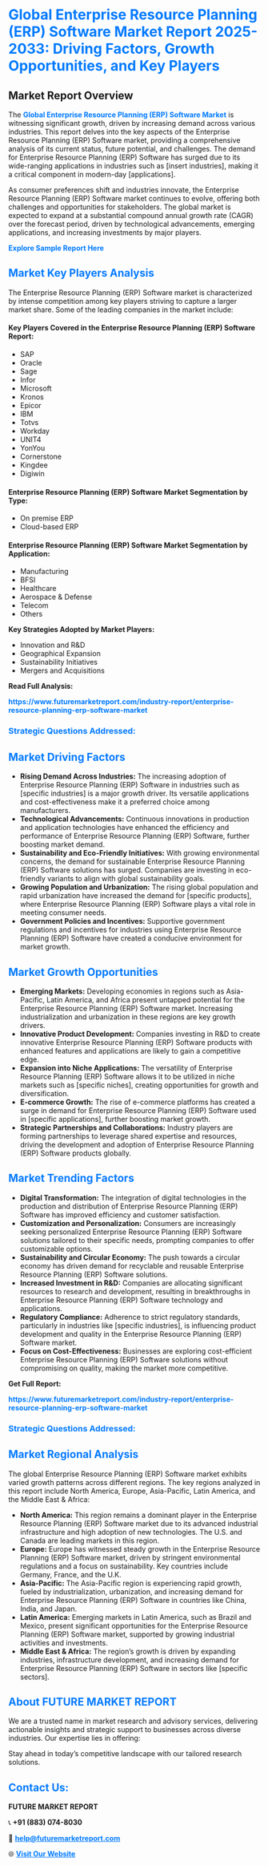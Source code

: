 <h1 style="color: #007BFF;">Global Enterprise Resource Planning (ERP) Software Market Report 2025-2033: Driving Factors, Growth Opportunities, and Key Players</h1>

<section id="overview">
<h2>Market Report Overview</h2>
<p>The <a href="https://www.futuremarketreport.com/industry-report/enterprise-resource-planning-erp-software-market" style="color: #007BFF; text-decoration: none;"><strong>Global Enterprise Resource Planning (ERP) Software Market</strong></a> is witnessing significant growth, driven by increasing demand across various industries. This report delves into the key aspects of the Enterprise Resource Planning (ERP) Software market, providing a comprehensive analysis of its current status, future potential, and challenges. The demand for Enterprise Resource Planning (ERP) Software has surged due to its wide-ranging applications in industries such as [insert industries], making it a critical component in modern-day [applications].</p>
<p>As consumer preferences shift and industries innovate, the Enterprise Resource Planning (ERP) Software market continues to evolve, offering both challenges and opportunities for stakeholders. The global market is expected to expand at a substantial compound annual growth rate (CAGR) over the forecast period, driven by technological advancements, emerging applications, and increasing investments by major players.</p>
</section>

<section id="overview">
<p><a href="https://www.futuremarketreport.com/request-sample/reportId=26725" style="color: #007BFF; text-decoration: none;"><strong>Explore Sample Report Here</strong></a></p>
</section>

<section id="key-players">
<h2 style="color: #007BFF;">Market Key Players Analysis</h2>
<p>The Enterprise Resource Planning (ERP) Software market is characterized by intense competition among key players striving to capture a larger market share. Some of the leading companies in the market include:</p>
<h4>Key Players Covered in the Enterprise Resource Planning (ERP) Software Report:</h4>
<ul><li>SAP</li><li>Oracle</li><li>Sage</li><li>Infor</li><li>Microsoft</li><li>Kronos</li><li>Epicor</li><li>IBM</li><li>Totvs</li><li>Workday</li><li>UNIT4</li><li>YonYou</li><li>Cornerstone</li><li>Kingdee</li><li>Digiwin</li></ul>
<h4>Enterprise Resource Planning (ERP) Software Market Segmentation by Type:</h4>
<ul><li>On premise ERP</li><li>Cloud-based ERP</li></ul>

<h4>Enterprise Resource Planning (ERP) Software Market Segmentation by Application:</h4>
<ul><li>Manufacturing</li><li>BFSI</li><li>Healthcare</li><li>Aerospace &amp; Defense</li><li>Telecom</li><li>Others</li></ul>
<p><strong>Key Strategies Adopted by Market Players:</strong></p>
<ul>
<li>Innovation and R&D</li>
<li>Geographical Expansion</li>
<li>Sustainability Initiatives</li>
<li>Mergers and Acquisitions</li>
</ul>
</section>

<section>
<p><strong>Read Full Analysis: </strong></p><a href="https://www.futuremarketreport.com/industry-report/enterprise-resource-planning-erp-software-market" style="color: #007BFF; text-decoration: none;"><strong>https://www.futuremarketreport.com/industry-report/enterprise-resource-planning-erp-software-market</strong></a>
<h3 style="color: #007BFF;">Strategic Questions Addressed:</h3>
</section>

<section id="driving-factors">
<h2 style="color: #007BFF;">Market Driving Factors</h2>
<ul>
<li><strong>Rising Demand Across Industries:</strong> The increasing adoption of Enterprise Resource Planning (ERP) Software in industries such as [specific industries] is a major growth driver. Its versatile applications and cost-effectiveness make it a preferred choice among manufacturers.</li>
<li><strong>Technological Advancements:</strong> Continuous innovations in production and application technologies have enhanced the efficiency and performance of Enterprise Resource Planning (ERP) Software, further boosting market demand.</li>
<li><strong>Sustainability and Eco-Friendly Initiatives:</strong> With growing environmental concerns, the demand for sustainable Enterprise Resource Planning (ERP) Software solutions has surged. Companies are investing in eco-friendly variants to align with global sustainability goals.</li>
<li><strong>Growing Population and Urbanization:</strong> The rising global population and rapid urbanization have increased the demand for [specific products], where Enterprise Resource Planning (ERP) Software plays a vital role in meeting consumer needs.</li>
<li><strong>Government Policies and Incentives:</strong> Supportive government regulations and incentives for industries using Enterprise Resource Planning (ERP) Software have created a conducive environment for market growth.</li>
</ul>
</section>

<section id="growth-opportunities">
<h2 style="color: #007BFF;">Market Growth Opportunities</h2>
<ul>
<li><strong>Emerging Markets:</strong> Developing economies in regions such as Asia-Pacific, Latin America, and Africa present untapped potential for the Enterprise Resource Planning (ERP) Software market. Increasing industrialization and urbanization in these regions are key growth drivers.</li>
<li><strong>Innovative Product Development:</strong> Companies investing in R&D to create innovative Enterprise Resource Planning (ERP) Software products with enhanced features and applications are likely to gain a competitive edge.</li>
<li><strong>Expansion into Niche Applications:</strong> The versatility of Enterprise Resource Planning (ERP) Software allows it to be utilized in niche markets such as [specific niches], creating opportunities for growth and diversification.</li>
<li><strong>E-commerce Growth:</strong> The rise of e-commerce platforms has created a surge in demand for Enterprise Resource Planning (ERP) Software used in [specific applications], further boosting market growth.</li>
<li><strong>Strategic Partnerships and Collaborations:</strong> Industry players are forming partnerships to leverage shared expertise and resources, driving the development and adoption of Enterprise Resource Planning (ERP) Software products globally.</li>
</ul>
</section>

<section id="trending-factors">
<h2 style="color: #007BFF;">Market Trending Factors</h2>
<ul>
<li><strong>Digital Transformation:</strong> The integration of digital technologies in the production and distribution of Enterprise Resource Planning (ERP) Software has improved efficiency and customer satisfaction.</li>
<li><strong>Customization and Personalization:</strong> Consumers are increasingly seeking personalized Enterprise Resource Planning (ERP) Software solutions tailored to their specific needs, prompting companies to offer customizable options.</li>
<li><strong>Sustainability and Circular Economy:</strong> The push towards a circular economy has driven demand for recyclable and reusable Enterprise Resource Planning (ERP) Software solutions.</li>
<li><strong>Increased Investment in R&D:</strong> Companies are allocating significant resources to research and development, resulting in breakthroughs in Enterprise Resource Planning (ERP) Software technology and applications.</li>
<li><strong>Regulatory Compliance:</strong> Adherence to strict regulatory standards, particularly in industries like [specific industries], is influencing product development and quality in the Enterprise Resource Planning (ERP) Software market.</li>
<li><strong>Focus on Cost-Effectiveness:</strong> Businesses are exploring cost-efficient Enterprise Resource Planning (ERP) Software solutions without compromising on quality, making the market more competitive.</li>
</ul>
</section>

<section>
<p><strong>Get Full Report: </strong></p><a href="https://www.futuremarketreport.com/industry-report/enterprise-resource-planning-erp-software-market" style="color: #007BFF; text-decoration: none;"><strong>https://www.futuremarketreport.com/industry-report/enterprise-resource-planning-erp-software-market</strong></a>
<h3 style="color: #007BFF;">Strategic Questions Addressed:</h3>
</section>


<section id="regional-analysis">
<h2 style="color: #007BFF;">Market Regional Analysis</h2>
<p>The global Enterprise Resource Planning (ERP) Software market exhibits varied growth patterns across different regions. The key regions analyzed in this report include North America, Europe, Asia-Pacific, Latin America, and the Middle East & Africa:</p>
<ul>
<li><strong>North America:</strong> This region remains a dominant player in the Enterprise Resource Planning (ERP) Software market due to its advanced industrial infrastructure and high adoption of new technologies. The U.S. and Canada are leading markets in this region.</li>
<li><strong>Europe:</strong> Europe has witnessed steady growth in the Enterprise Resource Planning (ERP) Software market, driven by stringent environmental regulations and a focus on sustainability. Key countries include Germany, France, and the U.K.</li>
<li><strong>Asia-Pacific:</strong> The Asia-Pacific region is experiencing rapid growth, fueled by industrialization, urbanization, and increasing demand for Enterprise Resource Planning (ERP) Software in countries like China, India, and Japan.</li>
<li><strong>Latin America:</strong> Emerging markets in Latin America, such as Brazil and Mexico, present significant opportunities for the Enterprise Resource Planning (ERP) Software market, supported by growing industrial activities and investments.</li>
<li><strong>Middle East & Africa:</strong> The region’s growth is driven by expanding industries, infrastructure development, and increasing demand for Enterprise Resource Planning (ERP) Software in sectors like [specific sectors].</li>
</ul>
</section>

<footer>
<h2 style="color: #007BFF;">About FUTURE MARKET REPORT</h2>
<p>We are a trusted name in market research and advisory services, delivering actionable insights and strategic support to businesses across diverse industries. Our expertise lies in offering:</p>

<p>Stay ahead in today’s competitive landscape with our tailored research solutions.</p>

<h2 style="color: #007BFF;">Contact Us:</h2>
<p><strong>FUTURE MARKET REPORT</strong></p>
<p>📞 <strong>+91 (883) 074-8030</strong></p>
<p>📧 <strong><a href="mailto:help@futuremarketreport.com" style="color: #007BFF;">help@futuremarketreport.com</a></strong></p>
<p>🌐 <strong><a href="https://www.futuremarketreport.com/" style="color: #007BFF;">Visit Our Website</a></strong></p>
</footer>